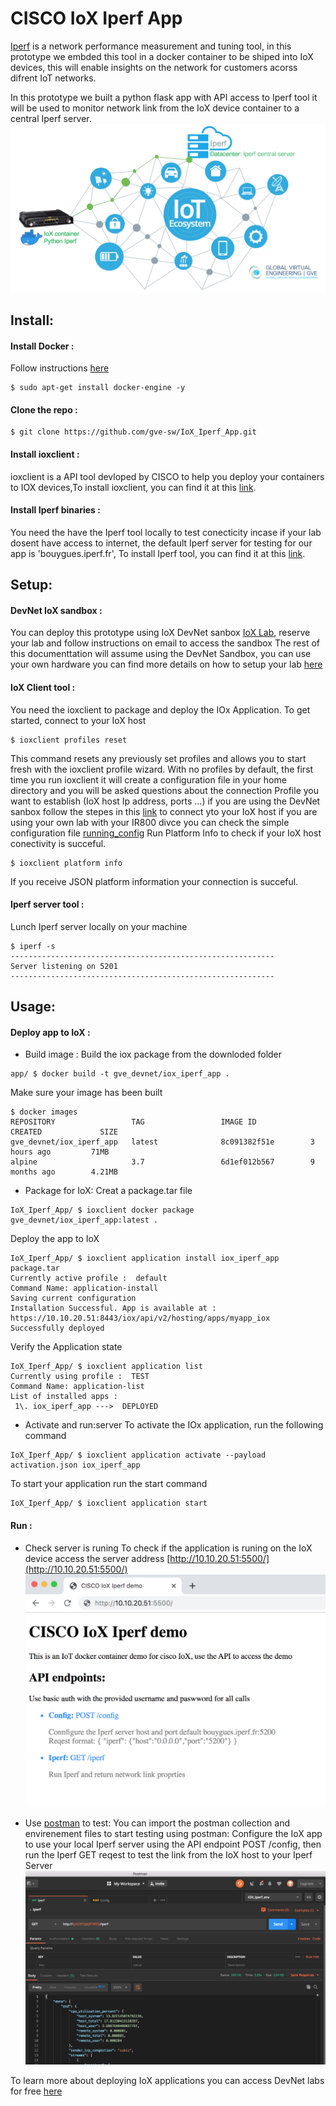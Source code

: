 # CISCO IoX Iperf App
[Iperf](https://iperf.fr/) is a network performance measurement and tuning tool, in this prototype we embded this tool in a docker container to be shiped into IoX devices, this will enable insights on the network for customers acorss difrent IoT networks.


In this prototype we built a python flask app with API access to Iperf tool it will be used to monitor network link from the IoX device container to a central Iperf server.
![alt text][Prototype]

[Prototype]:img/prototype.png "Prototype workflow"

## Install:

#### Install Docker :
Follow instructions [here](https://runnable.com/docker/getting-started/)
```
$ sudo apt-get install docker-engine -y
```

#### Clone the repo :
```
$ git clone https://github.com/gve-sw/IoX_Iperf_App.git
```

#### Install ioxclient :
ioxclient is a API tool devloped by CISCO to help you deploy your containers to IOX devices,To install ioxclient, you can find it at this [link](https://developer.cisco.com/docs/iox/#!iox-resource-downloads/downloads).

#### Install Iperf binaries :
You need the have the Iperf tool locally to test conecticity incase if your lab dosent have access to internet, the default Iperf server for testing for our app is 'bouygues.iperf.fr', To install Iperf tool, you can find it at this [link](https://iperf.fr/iperf-download.php).

## Setup:
#### DevNet IoX sandbox :
You can deploy this prototype using IoX DevNet sanbox [IoX Lab](https://devnetsandbox.cisco.com/RM/Diagram/Index/856d2943-eded-4f45-a76b-e50ee3dc9c02?diagramType=Topology), reserve your lab and follow instructions on email to access the sandbox
The rest of this documenttation will assume using the DevNet Sandbox, you can use your own hardware you can find more details on how to setup your lab [here](https://developer.cisco.com/docs/iox/)

#### IoX Client tool :
You need the ioxclient to package and deploy the IOx Application. 
To get started, connect to your IoX host
```
$ ioxclient profiles reset
```
This command resets any previously set profiles and allows you to start fresh with the ioxclient profile wizard.
With no profiles by default, the first time you run ioxclient it will create a configuration file in your home directory and you will be asked questions about the connection Profile you want to establish (IoX host Ip address, ports ...)
if you are using the DevNet sanbox follow the stepes in this [link](https://developer.cisco.com/learning/tracks/iot/IoT-IOx-Apps/iot-iox-app-docker/step/9) to connect yto your IoX host
if you are using your own lab with your IR800 divce you can check the simple configuration file [running_config](ir800config/running_config)
Run Platform Info to check if your IoX host conectivity is succeful. 
```
$ ioxclient platform info
```
If you receive JSON platform information your connection is succeful. 

#### Iperf server tool :
Lunch Iperf server locally on your machine
```
$ iperf -s
-----------------------------------------------------------
Server listening on 5201
-----------------------------------------------------------

```


## Usage:
#### Deploy app to IoX :
- Build image :
Build the iox package from the downloded folder  
```
app/ $ docker build -t gve_devnet/iox_iperf_app .
```

Make sure your image has been built
```
$ docker images
REPOSITORY                 TAG                 IMAGE ID            CREATED             SIZE
gve_devnet/iox_iperf_app   latest              8c091382f51e        3 hours ago         71MB
alpine                     3.7                 6d1ef012b567        9 months ago        4.21MB
```
- Package for IoX:
Creat a package.tar file 
```
IoX_Iperf_App/ $ ioxclient docker package gve_devnet/iox_iperf_app:latest .
```
Deploy the app to IoX
```
IoX_Iperf_App/ $ ioxclient application install iox_iperf_app package.tar
Currently active profile :  default
Command Name: application-install
Saving current configuration
Installation Successful. App is available at : https://10.10.20.51:8443/iox/api/v2/hosting/apps/myapp_iox
Successfully deployed
```
Verify the Application state
```
IoX_Iperf_App/ $ ioxclient application list
Currently using profile :  TEST
Command Name: application-list
List of installed apps :
 1\. iox_iperf_app --->  DEPLOYED
```
- Activate and run:server
To activate the IOx application, run the following command
```
IoX_Iperf_App/ $ ioxclient application activate --payload activation.json iox_iperf_app
```
To start your application run the start command
```
IoX_Iperf_App/ $ ioxclient application start
```

#### Run :
- Check server is runing
To check if the application is runing on the IoX device access the server address [http://10.10.20.51:5500/](http://10.10.20.51:5500/)
![alt text][Serevr]

[Serevr]:img/server.png "Server web"
- Use [postman](https://www.getpostman.com/) to test:
You can import the postman collection and envirenement files to start testing using postman:
Configure the IoX app to use your local Iperf server using the API endpoint POST /config, then run the Iperf GET reqest to test the link from the IoX host to your Iperf Server
![alt text][Postman]

[Postman]:img/postman.png "postman"

To learn more about deploying IoX applications you can access DevNet labs for free [here](https://developer.cisco.com/learning/modules/iox-basic/iot-iox-app-docker/step/1)






